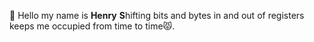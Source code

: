  👋 Hello my name is **Henry**
**S**hifting bits and bytes in and out of registers keeps me occupied from time to time😾.

<!---
lettinghenry/lettinghenry is a ✨ special ✨ repository because its `README.md` (this file) appears on your GitHub profile.
You can click the Preview link to take a look at your changes.
--->
